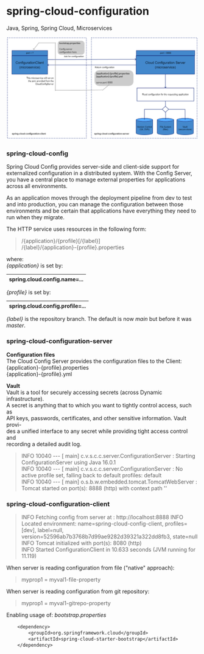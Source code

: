 # spring-cloud-configuration
Java, Spring, Spring Cloud, Microservices

![spring-cloud-configuration](spring-cloud-configuration.png?id=1)  

### spring-cloud-config

Spring Cloud Config provides server-side and client-side support for externalized configuration in a distributed system. 
With the Config Server, you have a central place to manage external properties for applications across all environments.  

As an application moves through the deployment pipeline from dev to test and into production, you can manage the
configuration between those environments and be certain that applications have everything they need to run when they migrate.  

The HTTP service uses resources in the following form:
  > /{application}/{profile}[/{label}]  
  > /{label}/{application}-{profile}.properties  

where:  
_{application}_ is set by:  

| spring.cloud.config.name=... |
| ---------------------------- |

_{profile}_ is set by:  

| spring.cloud.config.profile=...  |
| -------------------------------- |

_{label}_ is the repository branch. The default is now _main_ but before it was
_master_.  

### spring-cloud-configuration-server

__Configuration files__  
The Cloud Config Server provides the configuration files to the Client:  
{application}-{profile}.properties  
{application}-{profile}.yml  

__Vault__  
Vault is a tool for securely accessing secrets (across Dynamic infrastructure).  
A secret is anything that to which you want to tightly control access, such as  
API keys, passwords, certificates, and other sensitive information. Vault provi-  
des a unified interface to any secret while providing tight access control and  
recording a detailed audit log.

  > INFO 10040 --- [           main] c.v.s.c.c.server.ConfigurationServer     : Starting ConfigurationServer using Java 16.0.1  
  INFO 10040 --- [           main] c.v.s.c.c.server.ConfigurationServer     : No active profile set, falling back to default profiles: default  
  INFO 10040 --- [           main] o.s.b.w.embedded.tomcat.TomcatWebServer  : Tomcat started on port(s): 8888 (http) with context path ''  

### spring-cloud-configuration-client

  > INFO  Fetching config from server at : http://localhost:8888
INFO  Located environment: name=spring-cloud-config-client, profiles=[dev], label=null, version=52596ab7b3768b7d99ae9282d39321a322dd8fb3, state=null  
  INFO  Tomcat initialized with port(s): 8080 (http)  
  INFO  Started ConfigurationClient in 10.633 seconds (JVM running for 11.119)  

When server is reading configuration from file ("native" approach):  
  > myprop1 = myval1-file-property  

When server is reading configuration from git repository:  
  > myprop1 = myval1-gitrepo-property

Enabling usage of: _bootstrap.properties_  
  >  
        <dependency>
            <groupId>org.springframework.cloud</groupId>
            <artifactId>spring-cloud-starter-bootstrap</artifactId>
        </dependency>





